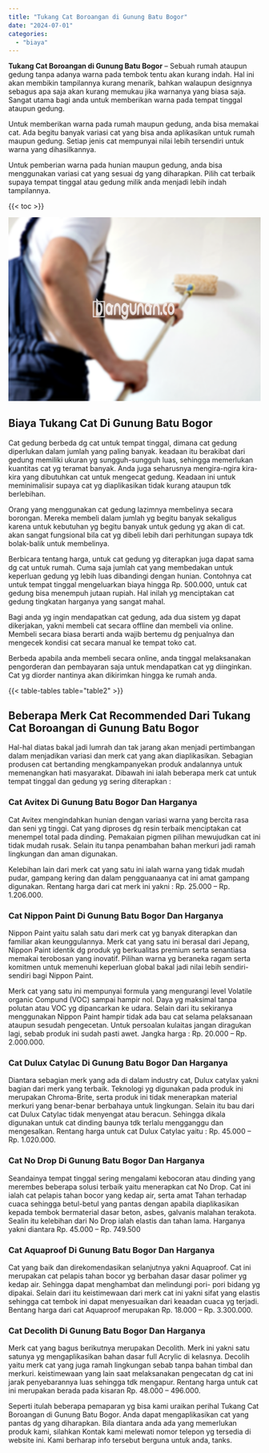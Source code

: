 ```yaml
---
title: "Tukang Cat Boroangan di Gunung Batu Bogor"
date: "2024-07-01"
categories: 
  - "biaya"
---
```


**Tukang Cat Boroangan di Gunung Batu Bogor** – Sebuah rumah ataupun gedung tanpa adanya warna pada tembok tentu akan kurang indah. Hal ini akan membikin tampilannya kurang menarik, bahkan walaupun designnya sebagus apa saja akan kurang memukau jika warnanya yang biasa saja. Sangat utama bagi anda untuk memberikan warna pada tempat tinggal ataupun gedung.

Untuk memberikan warna pada rumah maupun gedung, anda bisa memakai cat. Ada begitu banyak variasi cat yang bisa anda aplikasikan untuk rumah maupun gedung. Setiap jenis cat mempunyai nilai lebih tersendiri untuk warna yang dihasilkannya.

Untuk pemberian warna pada hunian maupun gedung, anda bisa menggunakan variasi cat yang sesuai dg yang diharapkan. Pilih cat terbaik supaya tempat tinggal atau gedung milik anda menjadi lebih indah tampilannya.

{{< toc >}}

![Tukang Cat Boroangan di Gunung Batu Bogor](/images/jasa-cat-murah02.png)

## Biaya Tukang Cat Di Gunung Batu Bogor

Cat gedung berbeda dg cat untuk tempat tinggal, dimana cat gedung diperlukan dalam jumlah yang paling banyak. keadaan itu berakibat dari gedung memiliki ukuran yg sungguh-sungguh luas, sehingga memerlukan kuantitas cat yg teramat banyak. Anda juga seharusnya mengira-ngira kira-kira yang dibutuhkan cat untuk mengecat gedung. Keadaan ini untuk meminimalisir supaya cat yg diaplikasikan tidak kurang ataupun tdk berlebihan.

Orang yang menggunakan cat gedung lazimnya membelinya secara borongan. Mereka membeli dalam jumlah yg begitu banyak sekaligus karena untuk kebutuhan yg begitu banyak untuk gedung yg akan di cat. akan sangat fungsional bila cat yg dibeli lebih dari perhitungan supaya tdk bolak-balik untuk membelinya.

Berbicara tentang harga, untuk cat gedung yg diterapkan juga dapat sama dg cat untuk rumah. Cuma saja jumlah cat yang membedakan untuk keperluan gedung yg lebih luas dibandingi dengan hunian. Contohnya cat untuk tempat tinggal mengeluarkan biaya hingga Rp. 500.000, untuk cat gedung bisa menempuh jutaan rupiah. Hal inilah yg menciptakan cat gedung tingkatan harganya yang sangat mahal.

Bagi anda yg ingin mendapatkan cat gedung, ada dua sistem yg dapat dikerjakan, yakni membeli cat secara offline dan membeli via online. Membeli secara biasa berarti anda wajib bertemu dg penjualnya dan mengecek kondisi cat secara manual ke tempat toko cat.

Berbeda apabila anda membeli secara online, anda tinggal melaksanakan pengorderan dan pembayaran saja untuk mendapatkan cat yg diinginkan. Cat yg diorder nantinya akan dikirimkan hingga ke rumah anda.

{{< table-tables table="table2" >}}

## Beberapa Merk Cat Recommended Dari Tukang Cat Boroangan di Gunung Batu Bogor

Hal-hal diatas bakal jadi lumrah dan tak jarang akan menjadi pertimbangan dalam menjadikan variasi dan merk cat yang akan diaplikasikan. Sebagian produsen cat bertanding mengkampanyekan produk andalannya untuk memenangkan hati masyarakat. Dibawah ini ialah beberapa merk cat untuk tempat tinggal dan gedung yg sering diterapkan :

### Cat Avitex Di Gunung Batu Bogor Dan Harganya

Cat Avitex mengindahkan hunian dengan variasi warna yang bercita rasa dan seni yg tinggi. Cat yang diproses dg resin terbaik menciptakan cat menempel total pada dinding. Pemakaian pigmen pilihan mewujudkan cat ini tidak mudah rusak. Selain itu tanpa penambahan bahan merkuri jadi ramah lingkungan dan aman digunakan.

Kelebihan lain dari merk cat yang satu ini ialah warna yang tidak mudah pudar, gampang kering dan dalam pengguanaanya cat ini amat gampang digunakan. Rentang harga dari cat merk ini yakni : Rp. 25.000 – Rp. 1.206.000.

### Cat Nippon Paint Di Gunung Batu Bogor Dan Harganya

Nippon Paint yaitu salah satu dari merk cat yg banyak diterapkan dan familiar akan keunggulannya. Merk cat yang satu ini berasal dari Jepang, Nippon Paint identik dg produk yg berkualitas premium serta senantiasa memakai terobosan yang inovatif. Pilihan warna yg beraneka ragam serta komitmen untuk memenuhi keperluan global bakal jadi nilai lebih sendiri-sendiri bagi Nippon Paint.

Merk cat yang satu ini mempunyai formula yang mengurangi level Volatile organic Compund (VOC) sampai hampir nol. Daya yg maksimal tanpa polutan atau VOC yg dipancarkan ke udara. Selain dari itu sekiranya menggunakan Nippon Paint hampir tidak ada bau cat selama pelaksanaan ataupun sesudah pengecetan. Untuk persoalan kulaitas jangan diragukan lagi, sebab produk ini sudah pasti awet. Jangka harga : Rp. 20.000 – Rp. 2.000.000.

### Cat Dulux Catylac Di Gunung Batu Bogor Dan Harganya

Diantara sebagian merk yang ada di dalam industry cat, Dulux catylax yakni bagian dari merk yang terbaik. Teknologi yg digunakan pada produk ini merupakan Chroma-Brite, serta produk ini tidak menerapkan material merkuri yang benar-benar berbahaya untuk lingkungan. Selain itu bau dari cat Dulux Catylac tidak menyengat atau beracun. Sehingga dikala digunakan untuk cat dinding baunya tdk terlalu mengganggu dan mengesalkan. Rentang harga untuk cat Dulux Catylac yaitu : Rp. 45.000 – Rp. 1.020.000.

### Cat No Drop Di Gunung Batu Bogor Dan Harganya

Seandainya tempat tinggal sering mengalami kebocoran atau dinding yang merembes beberapa solusi terbaik yaitu menerapkan cat No Drop. Cat ini ialah cat pelapis tahan bocor yang kedap air, serta amat Tahan terhadap cuaca sehingga betul-betul yang pantas dengan apabila diaplikasikan kepada tembok bermaterial dasar beton, asbes, galvanis malahan terakota. Sealin itu kelebihan dari No Drop ialah elastis dan tahan lama. Harganya yakni diantara Rp. 45.000 – Rp. 749.500

### Cat Aquaproof Di Gunung Batu Bogor Dan Harganya

Cat yang baik dan direkomendasikan selanjutnya yakni Aquaproof. Cat ini merupakan cat pelapis tahan bocor yg berbahan dasar dasar polimer yg kedap air. Sehingga dapat menghambat dan melindungi pori- pori bidang yg dipakai. Selain dari itu keistimewaan dari merk cat ini yakni sifat yang elastis sehingga cat tembok ini dapat menyesuaikan dari keaadan cuaca yg terjadi. Bentang harga dari cat Aquaproof merupakan Rp. 18.000 – Rp. 3.300.000.

### Cat Decolith Di Gunung Batu Bogor Dan Harganya

Merk cat yang bagus berikutnya merupakan Decolith. Merk ini yakni satu satunya yg mengaplikasikan bahan dasar full Acrylic di kelasnya. Decolih yaitu merk cat yang juga ramah lingkungan sebab tanpa bahan timbal dan merkuri. keistimewaan yang lain saat melaksanakan pengecatan dg cat ini jarak penyebarannya luas sehingga tdk mengapur. Rentang harga untuk cat ini merupakan berada pada kisaran Rp. 48.000 – 496.000.

Seperti itulah beberapa pemaparan yg bisa kami uraikan perihal Tukang Cat Boroangan di Gunung Batu Bogor. Anda dapat mengaplikasikan cat yang pantas dg yang diharapkan. Bila diantara anda ada yang memerlukan produk kami, silahkan Kontak kami melewati nomor telepon yg tersedia di website ini. Kami berharap info tersebut berguna untuk anda, tanks.
